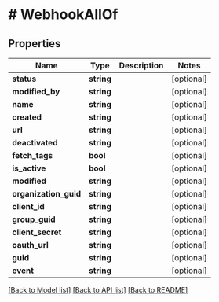 # # WebhookAllOf

## Properties

Name | Type | Description | Notes
------------ | ------------- | ------------- | -------------
**status** | **string** |  | [optional]
**modified_by** | **string** |  | [optional]
**name** | **string** |  | [optional]
**created** | **string** |  | [optional]
**url** | **string** |  | [optional]
**deactivated** | **string** |  | [optional]
**fetch_tags** | **bool** |  | [optional]
**is_active** | **bool** |  | [optional]
**modified** | **string** |  | [optional]
**organization_guid** | **string** |  | [optional]
**client_id** | **string** |  | [optional]
**group_guid** | **string** |  | [optional]
**client_secret** | **string** |  | [optional]
**oauth_url** | **string** |  | [optional]
**guid** | **string** |  | [optional]
**event** | **string** |  | [optional]

[[Back to Model list]](../../README.md#models) [[Back to API list]](../../README.md#endpoints) [[Back to README]](../../README.md)

